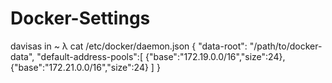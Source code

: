 # Docker-Settings

davisas in ~ λ cat /etc/docker/daemon.json
{
"data-root": "/path/to/docker-data",
  "default-address-pools":[
    {"base":"172.19.0.0/16","size":24}, {"base":"172.21.0.0/16","size":24}
  ]
}
